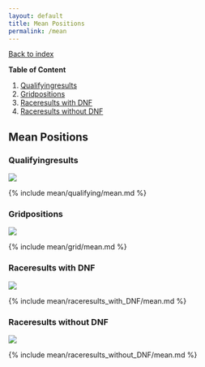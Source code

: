 ```yaml
---
layout: default
title: Mean Positions
permalink: /mean
---
```


[Back to index](/F1_2025_Different_Point_Systems/)

**Table of Content**
1. [Qualifyingresults](/F1_2025_Different_Point_Systems/mean#Q)
2. [Gridpositions](/F1_2025_Different_Point_Systems/mean#G)
3. [Raceresults with DNF](/F1_2025_Different_Point_Systems/mean#with)
4. [Raceresults without DNF](/F1_2025_Different_Point_Systems/mean#wo)

## Mean Positions

### <a id="Q"></a>Qualifyingresults

![](/F1_2025_Different_Point_Systems/docs/assets/mean/qualifying/mean.png)

{% include mean/qualifying/mean.md %}

### <a id="G"></a>Gridpositions

![](/F1_2025_Different_Point_Systems/docs/assets/mean/grid/mean.png)

{% include mean/grid/mean.md %}

### <a id="with"></a>Raceresults with DNF

![](/F1_2025_Different_Point_Systems/docs/assets/mean/raceresults_with_DNF/mean.png)

{% include mean/raceresults_with_DNF/mean.md %}

### <a id="wo"></a>Raceresults without DNF

![](/F1_2025_Different_Point_Systems/docs/assets/mean/raceresults_without_DNF/mean.png)

{% include mean/raceresults_without_DNF/mean.md %}
